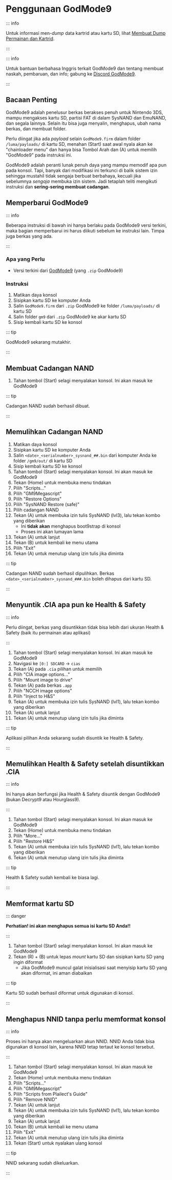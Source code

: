 # Penggunaan GodMode9

::: info

Untuk informasi men-_dump_ data kartrid atau kartu SD, lihat [Membuat Dump Permainan dan Kartrid](dumping-titles-and-game-cartridges).

:::

::: info

Untuk bantuan berbahasa Inggris terkait GodMode9 dan tentang membuat naskah, pembaruan, dan info; gabung ke [Discord GodMode9](https://discord.gg/BRcbvtFxX4).

:::

## Bacaan Penting

GodMode9 adalah penelusur berkas berakses penuh untuk Nintendo 3DS, mampu mengakses kartu SD, partisi FAT di dalam SysNAND dan EmuNAND, dan segala lainnya. Selain itu bisa juga menyalin, menghapus, ubah nama berkas, dan membuat folder.

Perlu diingat jika ada _payload_ selain `GodMode9.firm` dalam folder `/luma/payloads/` di kartu SD, menahan (Start) saat awal nyala akan ke "chainloader menu" dan hanya bisa Tombol Arah dan (A) untuk memilih "GodMode9" pada instruksi ini.

GodMode9 adalah peranti lunak penuh daya yang mampu memodif apa pun pada konsol. Tapi, banyak dari modifikasi ini terkunci di balik sistem izin sehingga mustahil tidak sengaja berbuat berbahaya, kecuali jika sebelumnya _sengaja_ membuka izin sistem. Jadi tetaplah teliti mengikuti instruksi dan **sering-sering membuat cadangan**.

## Memperbarui GodMode9

::: info

Beberapa instruksi di bawah ini hanya berlaku pada GodMode9 versi terkini, maka bagian memperbarui ini harus diikuti sebelum ke instruksi lain. Timpa juga berkas yang ada.

:::

### Apa yang Perlu

- Versi terkini dari [GodMode9](https://github.com/d0k3/GodMode9/releases/latest) (yang `.zip` GodMode9)

### Instruksi

1. Matikan daya konsol
2. Sisipkan kartu SD ke komputer Anda
3. Salin `GodMode9.firm` dari `.zip` GodMode9 ke folder `/luma/payloads/` di kartu SD
4. Salin folder `gm9` dari `.zip` GodMode9 ke akar kartu SD
5. Sisip kembali kartu SD ke konsol

::: tip

GodMode9 sekarang mutakhir.

:::

## Membuat Cadangan NAND

1. Tahan tombol (Start) selagi menyalakan konsol. Ini akan masuk ke GodMode9

<!--@include: ./_include/nand-backup.md -->

::: tip

Cadangan NAND sudah berhasil dibuat.

:::

## Memulihkan Cadangan NAND

1. Matikan daya konsol
2. Sisipkan kartu SD ke komputer Anda
3. Salin `<date>_<serialnumber>_sysnand_##.bin` dari komputer Anda ke folder `/gm9/out/` di kartu SD
4. Sisip kembali kartu SD ke konsol
5. Tahan tombol (Start) selagi menyalakan konsol. Ini akan masuk ke GodMode9
6. Tekan (Home) untuk membuka menu tindakan
7. Pilih "Scripts..."
8. Pilih "GM9Megascript"
9. Pilih "Restore Options"
10. Pilih "SysNAND Restore (safe)"
11. Pilih cadangan NAND
12. Tekan (A) untuk membuka izin tulis SysNAND (lvl3), lalu tekan kombo yang diberikan
    - Ini **tidak akan** menghapus boot9strap di konsol
    - Proses ini akan lumayan lama
13. Tekan (A) untuk lanjut
14. Tekan (B) untuk kembali ke menu utama
15. Pilih "Exit"
16. Tekan (A) untuk menutup ulang izin tulis jika diminta

::: tip

Cadangan NAND sudah berhasil dipulihkan. Berkas `<date>_<serialnumber>_sysnand_###.bin` boleh dihapus dari kartu SD.

:::

## Menyuntik .CIA apa pun ke Health & Safety

::: info

Perlu diingat, berkas yang disuntikkan tidak bisa lebih dari ukuran Health & Safety (baik itu permainan atau aplikasi)

:::

1. Tahan tombol (Start) selagi menyalakan konsol. Ini akan masuk ke GodMode9
2. Navigasi ke `[0:] SDCARD` -> `cias`
3. Tekan (A) pada `.cia` pilihan untuk memilih
4. Pilih "CIA image options..."
5. Pilih "Mount image to drive"
6. Tekan (A) pada berkas `.app`
7. Pilih "NCCH image options"
8. Pilih "Inject to H&S"
9. Tekan (A) untuk membuka izin tulis SysNAND (lvl1), lalu tekan kombo yang diberikan
10. Tekan (A) untuk lanjut
11. Tekan (A) untuk menutup ulang izin tulis jika diminta

::: tip

Aplikasi pilihan Anda sekarang sudah disuntik ke Health & Safety.

:::

## Memulihkan Health & Safety setelah disuntikkan .CIA

::: info

Ini hanya akan berfungsi jika Health & Safety disuntik dengan GodMode9 (bukan Decrypt9 atau Hourglass9).

:::

1. Tahan tombol (Start) selagi menyalakan konsol. Ini akan masuk ke GodMode9
2. Tekan (Home) untuk membuka menu tindakan
3. Pilih "More..."
4. Pilih "Restore H&S"
5. Tekan (A) untuk membuka izin tulis SysNAND (lvl1), lalu tekan kombo yang diberikan
6. Tekan (A) untuk menutup ulang izin tulis jika diminta

::: tip

Health & Safety sudah kembali ke biasa lagi.

:::

## Memformat kartu SD

::: danger

**Perhatian! ini akan menghapus semua isi kartu SD Anda!!**

:::

1. Tahan tombol (Start) selagi menyalakan konsol. Ini akan masuk ke GodMode9
2. Tekan (R) + (B) untuk lepas _mount_ kartu SD dan sisipkan kartu SD yang ingin diformat
   - Jika GodMode9 muncul galat inisialisasi saat menyisip kartu SD yang akan diformat, ini aman diabaikan

<!--@include: ./_include/format-sd-gm9.md -->

::: tip

Kartu SD sudah berhasil diformat untuk digunakan di konsol.

:::

## Menghapus NNID tanpa perlu memformat konsol

::: info

Proses ini hanya akan mengeluarkan akun NNID. NNID Anda tidak bisa digunakan di konsol lain, karena NNID tetap tertaut ke konsol tersebut.

:::

1. Tahan tombol (Start) selagi menyalakan konsol. Ini akan masuk ke GodMode9
2. Tekan (Home) untuk membuka menu tindakan
3. Pilih "Scripts..."
4. Pilih "GM9Megascript"
5. Pilih "Scripts from Plailect's Guide"
6. Pilih "Remove NNID"
7. Tekan (A) untuk lanjut
8. Tekan (A) untuk membuka izin tulis SysNAND (lvl1), lalu tekan kombo yang diberikan
9. Tekan (A) untuk lanjut
10. Tekan (B) untuk kembali ke menu utama
11. Pilih "Exit"
12. Tekan (A) untuk menutup ulang izin tulis jika diminta
13. Tekan (Start) untuk nyalakan ulang konsol

::: tip

NNID sekarang sudah dikeluarkan.

:::
